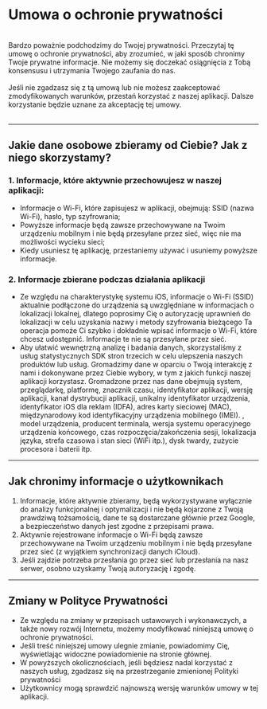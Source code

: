 # Umowa o ochronie prywatności
<br>
Bardzo poważnie podchodzimy do Twojej prywatności. Przeczytaj tę umowę o ochronie prywatności, aby zrozumieć, w jaki sposób chronimy Twoje prywatne informacje. Nie możemy się doczekać osiągnięcia z Tobą konsensusu i utrzymania Twojego zaufania do nas.
<br><br>Jeśli nie zgadzasz się z tą umową lub nie możesz zaakceptować zmodyfikowanych warunków, przestań korzystać z naszej aplikacji. Dalsze korzystanie będzie uznane za akceptację tej umowy.
<br><br>

***

## Jakie dane osobowe zbieramy od Ciebie? Jak z niego skorzystamy?
### 1. Informacje, które aktywnie przechowujesz w naszej aplikacji:
   - Informacje o Wi-Fi, które zapisujesz w aplikacji, obejmują: SSID (nazwa Wi-Fi), hasło, typ szyfrowania;
   - Powyższe informacje będą zawsze przechowywane na Twoim urządzeniu mobilnym i nie będą przesyłane przez sieć, więc nie ma możliwości wycieku sieci;
   - Kiedy usuniesz tę aplikację, przestaniemy używać i usuniemy powyższe informacje.


### 2. Informacje zbierane podczas działania aplikacji
   - Ze względu na charakterystykę systemu iOS, informacje o Wi-Fi (SSID) aktualnie podłączone do urządzenia są uwzględniane w informacjach o lokalizacji lokalnej, dlatego poprosimy Cię o autoryzację uprawnień do lokalizacji w celu uzyskania nazwy i metody szyfrowania bieżącego Ta operacja pomoże Ci szybko i dokładnie wpisać informacje o Wi-Fi, które chcesz udostępnić. Informacje te nie są przesyłane przez sieć.
   - Aby ułatwić wewnętrzną analizę i badania danych, skorzystaliśmy z usług statystycznych SDK stron trzecich w celu ulepszenia naszych produktów lub usług. Gromadzimy dane w oparciu o Twoją interakcję z nami i dokonywane przez Ciebie wybory, w tym z jakich funkcji naszej aplikacji korzystasz. Gromadzone przez nas dane obejmują system, przeglądarkę, platformę, znacznik czasu, identyfikator aplikacji, wersję aplikacji, kanał dystrybucji aplikacji, unikalny identyfikator urządzenia, identyfikator iOS dla reklam (IDFA), adres karty sieciowej (MAC), międzynarodowy kod identyfikacyjny urządzenia mobilnego (IMEI). , model urządzenia, producent terminala, wersja systemu operacyjnego urządzenia końcowego, czas rozpoczęcia/zakończenia sesji, lokalizacja języka, strefa czasowa i stan sieci (WiFi itp.), dysk twardy, zużycie procesora i baterii itp.

 

***
## Jak chronimy informacje o użytkownikach
   1. Informacje, które aktywnie zbieramy, będą wykorzystywane wyłącznie do analizy funkcjonalnej i optymalizacji i nie będą kojarzone z Twoją prawdziwą tożsamością, dane te są dostarczane głównie przez Google, a bezpieczeństwo danych jest zgodne z przepisami prawa.
   2. Aktywnie rejestrowane informacje o Wi-Fi będą zawsze przechowywane na Twoim urządzeniu mobilnym i nie będą przesyłane przez sieć (z wyjątkiem synchronizacji danych iCloud).
   3. Jeśli zajdzie potrzeba przesłania go przez sieć lub przesłania na nasz serwer, osobno uzyskamy Twoją autoryzację i zgodę.
***

## Zmiany w Polityce Prywatności
   - Ze względu na zmiany w przepisach ustawowych i wykonawczych, a także nowy rozwój Internetu, możemy modyfikować niniejszą umowę o ochronie prywatności.
   - Jeśli treść niniejszej umowy ulegnie zmianie, powiadomimy Cię, wyświetlając widoczne powiadomienie na stronie głównej.
   - W powyższych okolicznościach, jeśli będziesz nadal korzystać z naszych usług, zgadzasz się na przestrzeganie zmienionej Polityki prywatności
   - Użytkownicy mogą sprawdzić najnowszą wersję warunków umowy w tej aplikacji.
